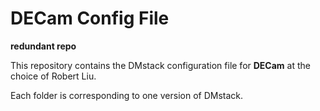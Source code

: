 # DECam Config File

__redundant repo__

This repository contains the DMstack configuration file for __DECam__ at the choice of Robert Liu.

Each folder is corresponding to one version of DMstack.
